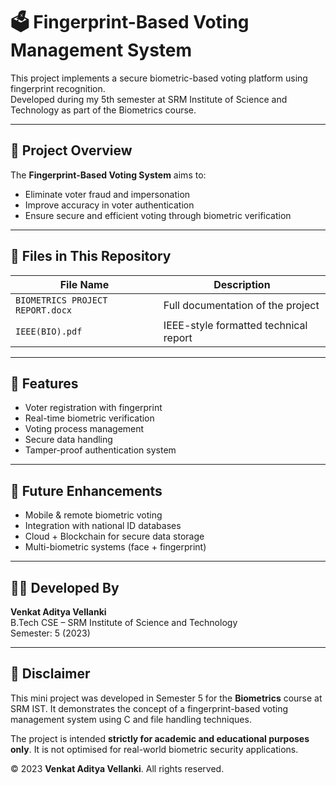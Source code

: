 # 🗳️ Fingerprint-Based Voting Management System

This project implements a secure biometric-based voting platform using fingerprint recognition.  
Developed during my 5th semester at SRM Institute of Science and Technology as part of the Biometrics course.

---

## 🧠 Project Overview

The **Fingerprint-Based Voting System** aims to:
- Eliminate voter fraud and impersonation
- Improve accuracy in voter authentication
- Ensure secure and efficient voting through biometric verification

---

## 📁 Files in This Repository

| File Name                 | Description                             |
|--------------------------|-----------------------------------------|
| `BIOMETRICS PROJECT REPORT.docx` | Full documentation of the project       |
| `IEEE(BIO).pdf`          | IEEE-style formatted technical report   |

---

## 📝 Features

- Voter registration with fingerprint
- Real-time biometric verification
- Voting process management
- Secure data handling
- Tamper-proof authentication system

---

## 🔮 Future Enhancements

- Mobile & remote biometric voting
- Integration with national ID databases
- Cloud + Blockchain for secure data storage
- Multi-biometric systems (face + fingerprint)

---

## 👨‍💻 Developed By

**Venkat Aditya Vellanki**  
B.Tech CSE – SRM Institute of Science and Technology  
Semester: 5 (2023)

---

## 📄 Disclaimer

This mini project was developed in Semester 5 for the **Biometrics** course at SRM IST. It demonstrates the concept of a fingerprint-based voting management system using C and file handling techniques.

The project is intended **strictly for academic and educational purposes only**. It is not optimised for real-world biometric security applications.

© 2023 **Venkat Aditya Vellanki**. All rights reserved.

